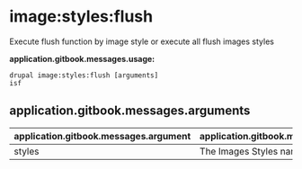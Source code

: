 # image:styles:flush
Execute flush function by image style or execute all flush images styles

**application.gitbook.messages.usage:**
```
drupal image:styles:flush [arguments]
isf
```

## application.gitbook.messages.arguments
application.gitbook.messages.argument | application.gitbook.messages.details
---------|-------------
styles | The Images Styles name.
